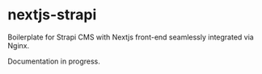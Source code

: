 # nextjs-strapi
Boilerplate for Strapi CMS with Nextjs front-end seamlessly integrated via Nginx.

Documentation in progress.
